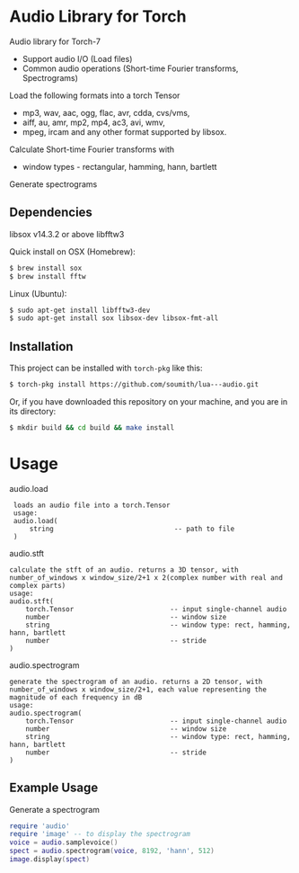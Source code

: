 Audio Library for Torch
=======================

Audio library for Torch-7
 * Support audio I/O (Load files)
 * Common audio operations (Short-time Fourier transforms, Spectrograms)

Load the following formats into a torch Tensor
 * mp3, wav, aac, ogg, flac, avr, cdda, cvs/vms,
 * aiff, au, amr, mp2, mp4, ac3, avi, wmv, 
 * mpeg, ircam and any other format supported by libsox.

Calculate Short-time Fourier transforms with
 * window types - rectangular, hamming, hann, bartlett

Generate spectrograms 

Dependencies
------------
libsox v14.3.2 or above
libfftw3

Quick install on
OSX (Homebrew):
```bash
$ brew install sox
$ brew install fftw
```
Linux (Ubuntu): 
```bash
$ sudo apt-get install libfftw3-dev
$ sudo apt-get install sox libsox-dev libsox-fmt-all
```

Installation
------------
This project can be installed with `torch-pkg` like this:

```bash
$ torch-pkg install https://github.com/soumith/lua---audio.git
```

Or, if you have downloaded this repository on your machine, and
you are in its directory:

```bash
$ mkdir build && cd build && make install
```

Usage
=====
audio.load
```
 loads an audio file into a torch.Tensor
 usage:  
 audio.load(  
     string                              -- path to file  
 )
```

audio.stft
```
calculate the stft of an audio. returns a 3D tensor, with number_of_windows x window_size/2+1 x 2(complex number with real and complex parts)
usage:
audio.stft(
    torch.Tensor                        -- input single-channel audio
    number                              -- window size
    string                              -- window type: rect, hamming, hann, bartlett
    number                              -- stride
)
```
audio.spectrogram
```
generate the spectrogram of an audio. returns a 2D tensor, with number_of_windows x window_size/2+1, each value representing the magnitude of each frequency in dB
usage:
audio.spectrogram(
    torch.Tensor                        -- input single-channel audio
    number                              -- window size
    string                              -- window type: rect, hamming, hann, bartlett
    number                              -- stride
)
```

Example Usage
-------------
Generate a spectrogram
```lua
require 'audio'
require 'image' -- to display the spectrogram
voice = audio.samplevoice()
spect = audio.spectrogram(voice, 8192, 'hann', 512)
image.display(spect)
```
